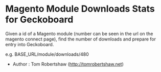 # Magento Module Downloads Stats for Geckoboard

Given a id of a Magento module (number can be seen in the url on the magento connect page), find the number of downloads and prepare for entry into Geckoboard.

e.g.  BASE_URL/module/downloads/480

* Author : Tom Robertshaw (<http://tomrobertshaw.net>)


